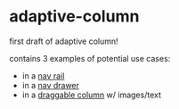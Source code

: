 # adaptive-column

first draft of adaptive column!

contains 3 examples of potential use cases:
- in a [nav rail](./AdaptiveColumn/app/src/main/java/com/example/adaptivecolumn/ui/NavRailExample.kt)
- in a [nav drawer](./AdaptiveColumn/app/src/main/java/com/example/adaptivecolumn/ui/NavDrawerExample.kt)
- in a [draggable column](/AdaptiveColumn/app/src/main/java/com/example/adaptivecolumn/ui/DraggableExample.kt) w/ images/text
